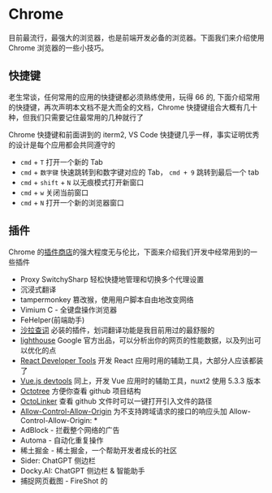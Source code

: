 # Chrome

目前最流行，最强大的浏览器，也是前端开发必备的浏览器。下面我们来介绍使用 Chrome 浏览器的一些小技巧。

## 快捷键

老生常谈，任何常用的应用的快捷键都必须熟练使用，玩得 66 的, 下面介绍常用的快捷键，再次声明本文档不是大而全的文档，Chrome 快捷键组合大概有几十种，但我们只需要记住最常用的几种就行了

Chrome 快捷键和前面讲到的 iterm2, VS Code 快捷键几乎一样，事实证明优秀的设计是每个应用都会共同遵守的

- `cmd` + `T` 打开一个新的 Tab
- `cmd` + `数字键` 快速跳转到和数字键对应的 Tab， `cmd + 9` 跳转到最后一个 tab
- `cmd` + `shift` + `N` 以无痕模式打开新窗口
- `cmd` + `w` 关闭当前窗口
- `cmd` + `N` 打开一个新的浏览器窗口

## 插件

Chrome 的[插件商店](https://chrome.google.com/webstore/category/extensions?hl=zh-CN)的强大程度无与伦比，下面来介绍我们开发中经常用到的一些插件

- Proxy SwitchySharp 轻松快捷地管理和切换多个代理设置
- 沉浸式翻译
- tampermonkey 篡改猴，使用用户脚本自由地改变网络
- Vimium C - 全键盘操作浏览器
- FeHelper(前端助手)
- [沙拉查词](https://chrome.google.com/webstore/detail/cdonnmffkdaoajfknoeeecmchibpmkmg) 必装的插件，划词翻译功能是我目前用过的最舒服的
- [lighthouse](https://chrome.google.com/webstore/detail/blipmdconlkpinefehnmjammfjpmpbjk) Google 官方出品，可以分析出你的网页的性能数据，以及列出可以优化的点
- [React Developer Tools](https://chrome.google.com/webstore/detail/fmkadmapgofadopljbjfkapdkoienihi) 开发 React 应用时用的辅助工具，大部分人应该都装了
- [Vue.js devtools](https://chrome.google.com/webstore/detail/nhdogjmejiglipccpnnnanhbledajbpd) 同上，开发 Vue 应用时的辅助工具，nuxt2 使用 5.3.3 版本
- [Octotree](https://chrome.google.com/webstore/detail/bkhaagjahfmjljalopjnoealnfndnagc) 方便你查看 github 项目结构
- [OctoLinker](https://chrome.google.com/webstore/detail/octolinker/jlmafbaeoofdegohdhinkhilhclaklkp) 查看 github 文件时可以一键打开引入文件的路径
- [Allow-Control-Allow-Origin](https://chrome.google.com/webstore/detail/nlfbmbojpeacfghkpbjhddihlkkiljbi) 为不支持跨域请求的接口的响应头加 Allow-Control-Allow-Origin: \*
- AdBlock - 拦截整个网络的广告
- Automa - 自动化重复操作
- 稀土掘金 - 稀土掘金，一个帮助开发者成长的社区
- Sider: ChatGPT 侧边栏
- Docky.AI: ChatGPT 侧边栏 & 智能助手
- 捕捉网页截图 - FireShot 的
